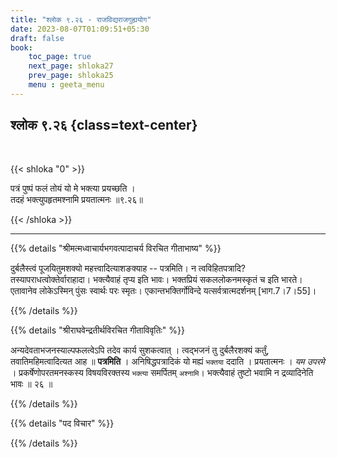```yaml
---
title: "श्लोक ९.२६ - राजविद्यराजगुह्ययोग"
date: 2023-08-07T01:09:51+05:30
draft: false
book:
    toc_page: true
    next_page: shloka27
    prev_page: shloka25
    menu : geeta_menu
---
```




## श्लोक ९.२६ {class=text-center}

<br/>

{{< shloka  "0"  >}}

पत्रं पुष्पं फलं तोयं यो मे भक्त्या प्रयच्छति ।   
तदहं भक्त्युपहृतमश्नामि प्रयतात्मनः ॥९.२६॥

{{< /shloka >}}

---


{{% details "श्रीमत्मध्वाचार्यभगवत्पादाचर्य विरचित  गीताभाष्य" %}}

दुर्बलैस्त्वं पूजयितुमशक्यो महत्त्वादित्याशङक्याह -- 
पत्रमिति। न त्वविहितपत्रादि? 
तस्यापराधत्वोक्तेर्वाराहादा। भक्त्यैवाहं तृप्य इति 
भावः। भक्तप्रियं सकललोकनमस्कृतं च इति भारते। एतावानेव 
लोकेऽस्मिन् पुंसः स्वार्थः परः स्मृतः। 
एकान्तभक्तिर्गोविन्दे यत्सर्वत्रात्मदर्शनम् 
[भाग.7।7।55]।

{{% /details %}}



{{% details "श्रीराघवेन्द्रतीर्थविरचित गीताविवृतिः" %}}

अन्यदेवताभजनस्याल्पफलत्वेऽपि तदेव कार्य सुशकत्वात्‌ । 
त्वद्भजनं तु दुर्बलैरशक्यं कर्तुं, तवातिमहिमत्वादित्यत 
आह ॥ **पत्रमिति** । अनिषिद्धपत्रादिकं यो मह्यं 
`भक्तया` ददाति । 
प्रयतात्मनः । *यम उपरमे* । प्रकर्षेणोपरतमनस्कस्य 
विषयविरक्तस्य `भक्त्या` समर्पितम् `अश्नामि`।
भक्त्यैवाहं तुष्टो भवामि न द्रव्यादिनेति भावः ॥ २६ ॥


{{% /details %}}



{{% details "पद विचार" %}}


{{% /details %}}
